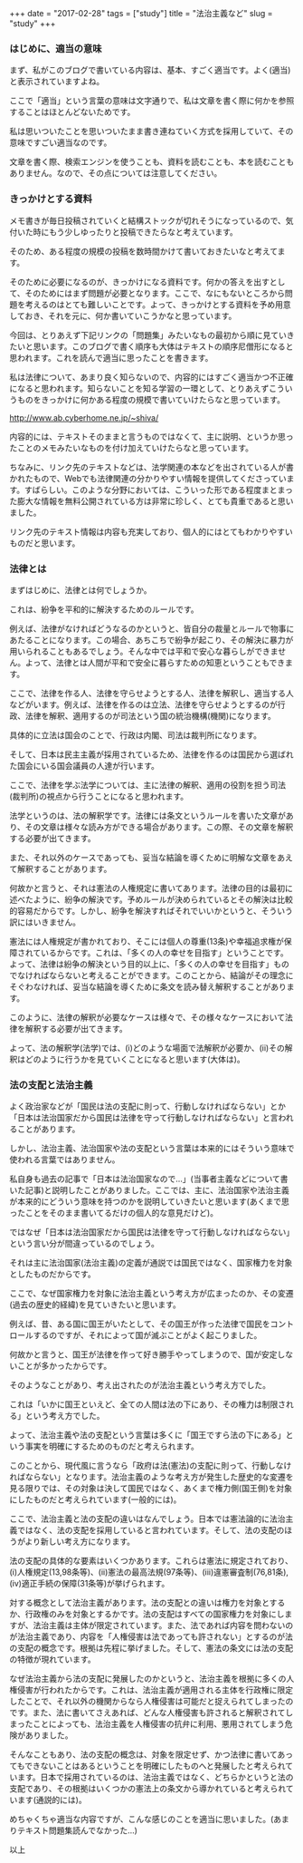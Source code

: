 +++
date = "2017-02-28"
tags = ["study"]
title = "法治主義など"
slug = "study"
+++

### はじめに、適当の意味

まず、私がこのブログで書いている内容は、基本、すごく適当です。よく(適当)と表示されていますよね。

ここで「適当」という言葉の意味は文字通りで、私は文章を書く際に何かを参照することはほとんどないためです。

私は思いついたことを思いついたまま書き連ねていく方式を採用していて、その意味ですごい適当なのです。

文章を書く際、検索エンジンを使うことも、資料を読むことも、本を読むこともありません。なので、その点については注意してください。

### きっかけとする資料

メモ書きが毎日投稿されていくと結構ストックが切れそうになっているので、気付いた時にもう少しゆったりと投稿できたらなと考えています。

そのため、ある程度の規模の投稿を数時間かけて書いておきたいなと考えてます。

そのために必要になるのが、きっかけになる資料です。何かの答えを出すとして、そのためにはまず問題が必要となります。ここで、なにもないところから問題を考えるのはとても難しいことです。よって、きっかけとする資料を予め用意しておき、それを元に、何か書いていこうかなと思っています。

今回は、とりあえず下記リンクの「問題集」みたいなもの最初から順に見ていきたいと思います。このブログで書く順序も大体はテキストの順序尼僧形になると思われます。これを読んで適当に思ったことを書きます。

私は法律について、あまり良く知らないので、内容的にはすごく適当かつ不正確になると思われます。知らないことを知る学習の一環として、とりあえずこういうものをきっかけに何かある程度の規模で書いていけたらなと思っています。

http://www.ab.cyberhome.ne.jp/~shiva/

内容的には、テキストそのままと言うものではなくて、主に説明、というか思ったことのメモみたいなものを付け加えていけたらなと思っています。

ちなみに、リンク先のテキストなどは、法学関連の本などを出されている人が書かれたもので、Webでも法律関連の分かりやすい情報を提供してくださっています。すばらしい。このような分野においては、こういった形である程度まとまった膨大な情報を無料公開されている方は非常に珍しく、とても貴重であると思いました。

リンク先のテキスト情報は内容も充実しており、個人的にはとてもわかりやすいものだと思います。

### 法律とは

まずはじめに、法律とは何でしょうか。

これは、紛争を平和的に解決するためのルールです。

例えば、法律がなければどうなるのかというと、皆自分の裁量とルールで物事にあたることになります。この場合、あちこちで紛争が起こり、その解決に暴力が用いられることもあるでしょう。そんな中では平和で安心な暮らしができません。よって、法律とは人間が平和で安全に暮らすための知恵ということもできます。

ここで、法律を作る人、法律を守らせようとする人、法律を解釈し、適当する人などがいます。例えば、法律を作るのは立法、法律を守らせようとするのが行政、法律を解釈、適用するのが司法という国の統治機構(機関)になります。

具体的に立法は国会のことで、行政は内閣、司法は裁判所になります。

そして、日本は民主主義が採用されているため、法律を作るのは国民から選ばれた国会にいる国会議員の人達が行います。

ここで、法律を学ぶ法学については、主に法律の解釈、適用の役割を担う司法(裁判所)の視点から行うことになると思われます。

法学というのは、法の解釈学です。法律には条文というルールを書いた文章があり、その文章は様々な読み方ができる場合があります。この際、その文章を解釈する必要が出てきます。

また、それ以外のケースであっても、妥当な結論を導くために明解な文章をあえて解釈することがあります。

何故かと言うと、それは憲法の人権規定に書いてあります。法律の目的は最初に述べたように、紛争の解決です。予めルールが決められているとその解決は比較的容易だからです。しかし、紛争を解決すればそれでいいかというと、そういう訳にはいきません。

憲法には人権規定が書かれており、そこには個人の尊重(13条)や幸福追求権が保障されているからです。これは、「多くの人の幸せを目指す」ということです。よって、法律は紛争の解決という目的以上に、「多くの人の幸せを目指す」ものでなければならないと考えることができます。このことから、結論がその理念にそぐわなければ、妥当な結論を導くために条文を読み替え解釈することがあります。

このように、法律の解釈が必要なケースは様々で、その様々なケースにおいて法律を解釈する必要が出てきます。

よって、法の解釈学(法学)では、(i)どのような場面で法解釈が必要か、(ii)その解釈はどのように行うかを見ていくことになると思います(大体は)。

### 法の支配と法治主義

よく政治家などが「国民は法の支配に則って、行動しなければならない」とか「日本は法治国家だから国民は法律を守って行動しなければならない」と言われることがあります。

しかし、法治主義、法治国家や法の支配という言葉は本来的にはそういう意味で使われる言葉ではありません。

私自身も過去の記事で「日本は法治国家なので...」(当事者主義などについて書いた記事)と説明したことがありました。ここでは、主に、法治国家や法治主義が本来的にどういう意味を持つのかを説明していきたいと思います(あくまで思ったことをそのまま書いてるだけの個人的な意見だけど)。

ではなぜ「日本は法治国家だから国民は法律を守って行動しなければならない」という言い分が間違っているのでしょう。

それは主に法治国家(法治主義)の定義が通説では国民ではなく、国家権力を対象としたものだからです。

ここで、なぜ国家権力を対象に法治主義という考え方が広まったのか、その変遷(過去の歴史的経緯)を見ていきたいと思います。

例えば、昔、ある国に国王がいたとして、その国王が作った法律で国民をコントロールするのですが、それによって国が滅ぶことがよく起こりました。

何故かと言うと、国王が法律を作って好き勝手やってしまうので、国が安定しないことが多かったからです。

そのようなことがあり、考え出されたのが法治主義という考え方でした。

これは「いかに国王といえど、全ての人間は法の下にあり、その権力は制限される」という考え方でした。

よって、法治主義や法の支配という言葉は多くに「国王ですら法の下にある」という事実を明確にするためのものだと考えられます。

このことから、現代風に言うなら「政府は法(憲法)の支配に則って、行動しなければならない」となります。法治主義のような考え方が発生した歴史的な変遷を見る限りでは、その対象は決して国民ではなく、あくまで権力側(国王側)を対象にしたものだと考えられています(一般的には)。

ここで、法治主義と法の支配の違いはなんでしょう。日本では憲法論的に法治主義ではなく、法の支配を採用していると言われています。そして、法の支配のほうがより新しい考え方になります。

法の支配の具体的な要素はいくつかあります。これらは憲法に規定されており、(i)人権規定(13,98条等)、(ii)憲法の最高法規(97条等)、(iii)違憲審査制(76,81条),(iv)適正手続の保障(31条等)が挙げられます。

対する概念として法治主義があります。法の支配との違いは権力を対象とするか、行政権のみを対象とするかです。法の支配はすべての国家権力を対象にしますが、法治主義は主体が限定されています。また、法であれば内容を問わないのが法治主義であり、内容を「人権侵害は法であっても許されない」とするのが法の支配の概念です。根拠は先程に挙げました。そして、憲法の条文には法の支配の特徴が現れています。

なぜ法治主義から法の支配に発展したのかというと、法治主義を根拠に多くの人権侵害が行われたからです。これは、法治主義が適用される主体を行政権に限定したことで、それ以外の機関からなら人権侵害は可能だと捉えられてしまったのです。また、法に書いてさえあれば、どんな人権侵害も許されると解釈されてしまったことによっても、法治主義を人権侵害の抗弁に利用、悪用されてしまう危険がありました。

そんなこともあり、法の支配の概念は、対象を限定せず、かつ法律に書いてあってもできないことはあるということを明確にしたものへと発展したと考えられています。日本で採用されているのは、法治主義ではなく、どちらかというと法の支配であり、その根拠はいくつかの憲法上の条文から導かれていると考えられています(通説的には)。

めちゃくちゃ適当な内容ですが、こんな感じのことを適当に思いました。(あまりテキスト問題集読んでなかった...)

以上
	  
